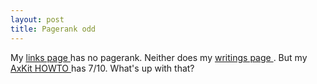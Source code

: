 ```yaml
---
layout: post
title: Pagerank odd 
---
```



My <a href="/links">links page </a>has no pagerank. Neither does my <a href="/writings">writings page </a>. But my <a href="/dev/axkit/howto.html">AxKit HOWTO </a>has 7/10. What's up with that?
